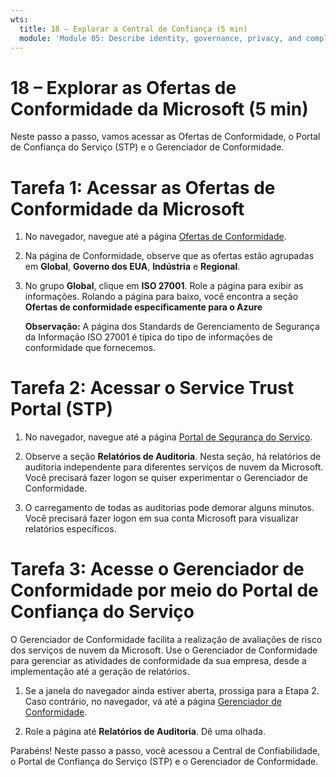 ```yaml
---
wts:
  title: 18 – Explorar a Central de Confiança (5 min)
  module: 'Module 05: Describe identity, governance, privacy, and compliance features'
---
```

# <a name="18---explore-microsoft-compliance-offerings-5-min"></a>18 – Explorar as Ofertas de Conformidade da Microsoft (5 min)

Neste passo a passo, vamos acessar as Ofertas de Conformidade, o Portal de Confiança do Serviço (STP) e o Gerenciador de Conformidade. 

# <a name="task-1-access-microsoft-compliance-offerings"></a>Tarefa 1: Acessar as Ofertas de Conformidade da Microsoft

1. No navegador, navegue até a página [Ofertas de Conformidade](https://docs.microsoft.com/en-us/compliance/regulatory/offering-home).

2. Na página de Conformidade, observe que as ofertas estão agrupadas em **Global**, **Governo dos EUA**, **Indústria** e **Regional**.

3. No grupo **Global**, clique em **ISO 27001**. Role a página para exibir as informações. Rolando a página para baixo, você encontra a seção **Ofertas de conformidade especificamente para o Azure**

    **Observação:** A página dos Standards de Gerenciamento de Segurança da Informação ISO 27001 é típica do tipo de informações de conformidade que fornecemos.


# <a name="task-2-access-the-service-trust-portal-stp"></a>Tarefa 2: Acessar o Service Trust Portal (STP)

1. No navegador, navegue até a página [Portal de Segurança do Serviço](https://servicetrust.microsoft.com/).

2. Observe a seção **Relatórios de Auditoria**. Nesta seção, há relatórios de auditoria independente para diferentes serviços de nuvem da Microsoft. Você precisará fazer logon se quiser experimentar o Gerenciador de Conformidade.

3. O carregamento de todas as auditorias pode demorar alguns minutos. Você precisará fazer logon em sua conta Microsoft para visualizar relatórios específicos.


# <a name="task-3-access-the-compliance-manager-via-the-service-trust-portal"></a>Tarefa 3: Acesse o Gerenciador de Conformidade por meio do Portal de Confiança do Serviço

O Gerenciador de Conformidade facilita a realização de avaliações de risco dos serviços de nuvem da Microsoft. Use o Gerenciador de Conformidade para gerenciar as atividades de conformidade da sua empresa, desde a implementação até a geração de relatórios. 

1. Se a janela do navegador ainda estiver aberta, prossiga para a Etapa 2. Caso contrário, no navegador, vá até a página [Gerenciador de Conformidade](https://servicetrust.microsoft.com/ComplianceManager). 

2. Role a página até **Relatórios de Auditoria**. Dê uma olhada.

Parabéns! Neste passo a passo, você acessou a Central de Confiabilidade, o Portal de Confiança do Serviço (STP) e o Gerenciador de Conformidade.
